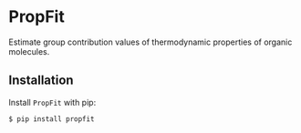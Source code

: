 # PropFit

Estimate group contribution values of thermodynamic properties of organic molecules. 

## Installation

Install `PropFit` with pip:

```
$ pip install propfit
```
